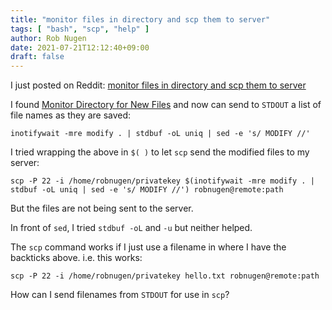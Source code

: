 ```yaml
---
title: "monitor files in directory and scp them to server"
tags: [ "bash", "scp", "help" ]
author: Rob Nugen
date: 2021-07-21T12:12:40+09:00
draft: false
---
```


I just posted on Reddit: [monitor files in directory and scp them to server](https://www.reddit.com/r/bash/comments/oohgee/monitor_files_in_directory_and_scp_them_to_server/)

I found [Monitor Directory for New Files](https://www.reddit.com/r/bash/comments/6jzkvl/monitor_directory_for_new_files/) and now can send to `STDOUT` a list of file names as they are saved:

```
inotifywait -mre modify . | stdbuf -oL uniq | sed -e 's/ MODIFY //'
```

I tried wrapping the above in `$( )` to let `scp` send the modified files to my server:

```
scp -P 22 -i /home/robnugen/privatekey $(inotifywait -mre modify . | stdbuf -oL uniq | sed -e 's/ MODIFY //') robnugen@remote:path  
```

But the files are not being sent to the server.

In front of `sed`, I tried `stdbuf -oL` and `-u` but neither helped.

The `scp` command works if I just use a filename in where I have the backticks above. i.e. this works:

```
scp -P 22 -i /home/robnugen/privatekey hello.txt robnugen@remote:path
```

How can I send filenames from `STDOUT` for use in `scp`?